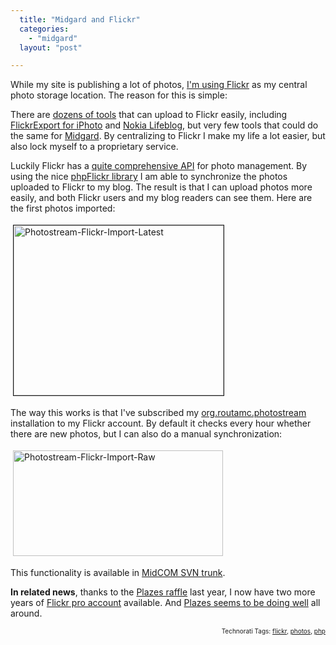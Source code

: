 ```yaml
---
  title: "Midgard and Flickr"
  categories: 
    - "midgard"
  layout: "post"

---
```

While my site is publishing a lot of photos, <a href="http://www.flickr.com/photos/bergie/">I'm using Flickr</a> as my central photo storage location. The reason for this is simple:

There are <a href="http://www.flickr.com/tools/">dozens of tools</a> that can upload to Flickr easily, including <a href="http://connectedflow.com/flickrexport/iphoto/">FlickrExport for iPhoto</a> and <a href="http://r2.nokia.com/nokia/0,,71739,00.html">Nokia Lifeblog</a>, but very few tools that could do the same for <a href="http://www.midgard-project.org/">Midgard</a>. By centralizing to Flickr I make my life a lot easier, but also lock myself to a proprietary service.

Luckily Flickr has a <a href="http://www.flickr.com/services/api/">quite comprehensive API</a> for photo management. By using the nice <a href="http://phpflickr.com/">phpFlickr library</a> I am able to synchronize the photos uploaded to Flickr to my blog. The result is that I can upload photos more easily, and both Flickr users and my blog readers can see them. Here are the first photos imported:


<img src="https://s3.eu-central-1.amazonaws.com/bergie-iki-fi/photostream-flickr-import-latest.jpg" height="272" width="336" border="1" hspace="4" vspace="4" alt="Photostream-Flickr-Import-Latest" />

The way this works is that I've subscribed my <a href="http://www.midgard-project.org/documentation/midcom-components/">org.routamc.photostream</a> installation to my Flickr account. By default it checks every hour whether there are new photos, but I can also do a manual synchronization:

<img src="https://s3.eu-central-1.amazonaws.com/bergie-iki-fi/photostream-flickr-import-raw.jpg" height="169" width="336" border="0" hspace="4" vspace="4" alt="Photostream-Flickr-Import-Raw" />

This functionality is available in <a href="http://www.midgard-project.org/documentation/running-latest-midcom-from-subversion/">MidCOM SVN trunk</a>.

<strong>In related news</strong>, thanks to the <a href="http://beta.plazes.com/raffle/">Plazes raffle</a> last year, I now have two more years of <a href="http://www.flickr.com/upgrade/">Flickr pro account</a> available. And <a href="http://blog.thinkphp.de/archives/189-Plazes,-European-PHP-Startup,-raised-EUR-2.7-Mio-Venture-Capital.html">Plazes seems to be doing well</a> all around.

<p style="text-align:right;font-size:10px;">Technorati Tags: <a href="http://www.technorati.com/tag/flickr" rel="tag">flickr</a>, <a href="http://www.technorati.com/tag/photos" rel="tag">photos</a>, <a href="http://www.technorati.com/tag/php" rel="tag">php</a></p>
